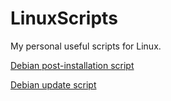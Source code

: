 # LinuxScripts
My personal useful scripts for Linux.

[Debian post-installation script](./debian_post_install.sh)

[Debian update script](./debian_update.sh)
